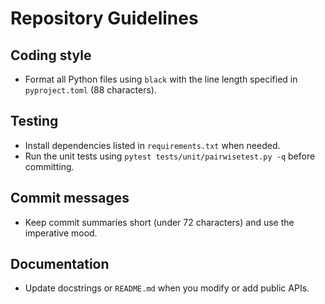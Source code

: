 # Repository Guidelines

## Coding style
- Format all Python files using `black` with the line length specified in `pyproject.toml` (88 characters).

## Testing
- Install dependencies listed in `requirements.txt` when needed.
- Run the unit tests using `pytest tests/unit/pairwisetest.py -q` before committing.

## Commit messages
- Keep commit summaries short (under 72 characters) and use the imperative mood.

## Documentation
- Update docstrings or `README.md` when you modify or add public APIs.
